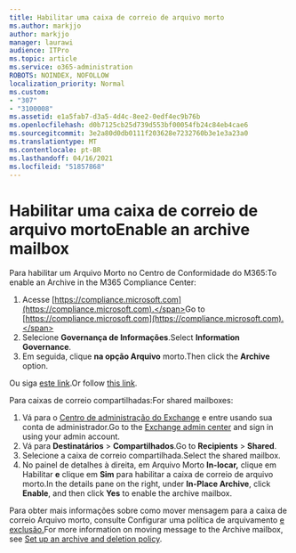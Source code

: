 ```yaml
---
title: Habilitar uma caixa de correio de arquivo morto
ms.author: markjjo
author: markjjo
manager: laurawi
audience: ITPro
ms.topic: article
ms.service: o365-administration
ROBOTS: NOINDEX, NOFOLLOW
localization_priority: Normal
ms.custom:
- "307"
- "3100008"
ms.assetid: e1a5fab7-d3a5-4d4c-8ee2-0edf4ec9b76b
ms.openlocfilehash: d0b7125cb25d739d553bf00054fb24c84eb4cae6
ms.sourcegitcommit: 3e2a80d0db0111f203628e7232760b3e1e3a23a0
ms.translationtype: MT
ms.contentlocale: pt-BR
ms.lasthandoff: 04/16/2021
ms.locfileid: "51857868"
---
```

# <a name="enable-an-archive-mailbox"></a><span data-ttu-id="7e7f8-102">Habilitar uma caixa de correio de arquivo morto</span><span class="sxs-lookup"><span data-stu-id="7e7f8-102">Enable an archive mailbox</span></span>

<span data-ttu-id="7e7f8-103">Para habilitar um Arquivo Morto no Centro de Conformidade do M365:</span><span class="sxs-lookup"><span data-stu-id="7e7f8-103">To enable an Archive in the M365 Compliance Center:</span></span>

1. <span data-ttu-id="7e7f8-104">Acesse [https://compliance.microsoft.com](https://compliance.microsoft.com).</span><span class="sxs-lookup"><span data-stu-id="7e7f8-104">Go to [https://compliance.microsoft.com](https://compliance.microsoft.com).</span></span>
2. <span data-ttu-id="7e7f8-105">Selecione **Governança de Informações**.</span><span class="sxs-lookup"><span data-stu-id="7e7f8-105">Select **Information Governance**.</span></span>
3. <span data-ttu-id="7e7f8-106">Em seguida, clique **na opção Arquivo** morto.</span><span class="sxs-lookup"><span data-stu-id="7e7f8-106">Then click the **Archive** option.</span></span>

<span data-ttu-id="7e7f8-107">Ou siga [este link](https://sip.compliance.microsoft.com/informationgovernance?viewid=archive).</span><span class="sxs-lookup"><span data-stu-id="7e7f8-107">Or follow [this link](https://sip.compliance.microsoft.com/informationgovernance?viewid=archive).</span></span>  

<span data-ttu-id="7e7f8-108">Para caixas de correio compartilhadas:</span><span class="sxs-lookup"><span data-stu-id="7e7f8-108">For shared mailboxes:</span></span>

1. <span data-ttu-id="7e7f8-109">Vá para o [Centro de administração do Exchange](https://outlook.office365.com/ecp) e entre usando sua conta de administrador.</span><span class="sxs-lookup"><span data-stu-id="7e7f8-109">Go to the [Exchange admin center](https://outlook.office365.com/ecp) and sign in using your admin account.</span></span>
2. <span data-ttu-id="7e7f8-110">Vá para **Destinatários**  >  **Compartilhados**.</span><span class="sxs-lookup"><span data-stu-id="7e7f8-110">Go to **Recipients** > **Shared**.</span></span>
3. <span data-ttu-id="7e7f8-111">Selecione a caixa de correio compartilhada.</span><span class="sxs-lookup"><span data-stu-id="7e7f8-111">Select the shared mailbox.</span></span>
4. <span data-ttu-id="7e7f8-112">No painel de detalhes à direita, em Arquivo Morto **In-locar,** clique em Habilitar **e** clique em **Sim** para habilitar a caixa de correio de arquivo morto.</span><span class="sxs-lookup"><span data-stu-id="7e7f8-112">In the details pane on the right, under **In-Place Archive**, click **Enable**, and then click **Yes** to enable the archive mailbox.</span></span>

<span data-ttu-id="7e7f8-113">Para obter mais informações sobre como mover mensagem para a caixa de correio Arquivo morto, consulte Configurar uma política de arquivamento [e exclusão.](https://docs.microsoft.com//office365/securitycompliance/set-up-an-archive-and-deletion-policy-for-mailboxes)</span><span class="sxs-lookup"><span data-stu-id="7e7f8-113">For more information on moving message to the Archive mailbox, see [Set up an archive and deletion policy](https://docs.microsoft.com//office365/securitycompliance/set-up-an-archive-and-deletion-policy-for-mailboxes).</span></span>
